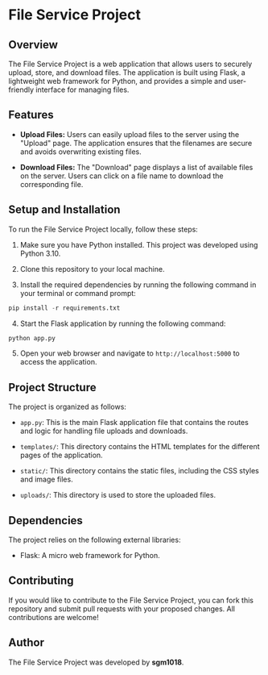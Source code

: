 # File Service Project

## Overview
The File Service Project is a web application that allows users to securely upload, store, and download files. The application is built using Flask, a lightweight web framework for Python, and provides a simple and user-friendly interface for managing files.

## Features
- **Upload Files:** Users can easily upload files to the server using the "Upload" page. The application ensures that the filenames are secure and avoids overwriting existing files.

- **Download Files:** The "Download" page displays a list of available files on the server. Users can click on a file name to download the corresponding file.

## Setup and Installation
To run the File Service Project locally, follow these steps:

1. Make sure you have Python installed. This project was developed using Python 3.10.

2. Clone this repository to your local machine.

3. Install the required dependencies by running the following command in your terminal or command prompt:
```python
pip install -r requirements.txt
```

4. Start the Flask application by running the following command:
```python
python app.py
```

5. Open your web browser and navigate to `http://localhost:5000` to access the application.

## Project Structure
The project is organized as follows:

- `app.py`: This is the main Flask application file that contains the routes and logic for handling file uploads and downloads.

- `templates/`: This directory contains the HTML templates for the different pages of the application.

- `static/`: This directory contains the static files, including the CSS styles and image files.

- `uploads/`: This directory is used to store the uploaded files.

## Dependencies
The project relies on the following external libraries:

- Flask: A micro web framework for Python.

## Contributing
If you would like to contribute to the File Service Project, you can fork this repository and submit pull requests with your proposed changes. All contributions are welcome!

## Author
The File Service Project was developed by **sgm1018**.

